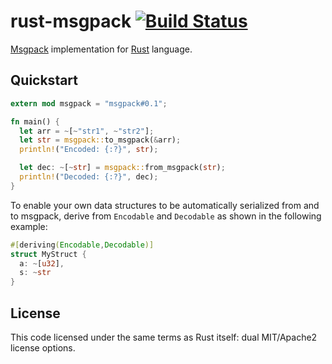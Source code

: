 # rust-msgpack [![Build Status][travis-image]][travis-link]

[travis-image]: https://travis-ci.org/mneumann/rust-msgpack.png?branch=master
[travis-link]: https://travis-ci.org/mneumann/rust-msgpack

[Msgpack][msgpack-home] implementation for [Rust][rust-home] language.

[msgpack-home]: http://www.msgpack.org
[rust-home]: http://www.rust-lang.org

## Quickstart

```rust
extern mod msgpack = "msgpack#0.1";

fn main() {
  let arr = ~[~"str1", ~"str2"];
  let str = msgpack::to_msgpack(&arr);
  println!("Encoded: {:?}", str);

  let dec: ~[~str] = msgpack::from_msgpack(str);
  println!("Decoded: {:?}", dec);
}
```

To enable your own data structures to be automatically serialized from and to
msgpack, derive from <code>Encodable</code> and <code>Decodable</code> as shown
in the following example:

```rust
#[deriving(Encodable,Decodable)]
struct MyStruct {
  a: ~[u32],
  s: ~str
}
```

## License

This code licensed under the same terms as Rust itself: dual MIT/Apache2 license options.
